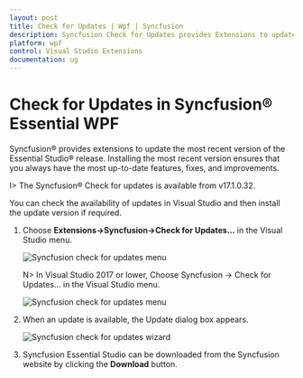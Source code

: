 ```yaml
---
layout: post
title: Check for Updates | Wpf | Syncfusion
description: Syncfusion Check for Updates provides Extensions to update most recent version of the Essential Studio® release.
platform: wpf
control: Visual Studio Extensions
documentation: ug
---
```


# Check for Updates in Syncfusion® Essential WPF

Syncfusion® provides extensions to update the most recent version of the Essential Studio® release. Installing the most recent version ensures that you always have the most up-to-date features, fixes, and improvements.

I> The Syncfusion® Check for updates is available from v17.1.0.32.

You can check the availability of updates in Visual Studio and then install the update version if required.

1.	Choose **Extensions->Syncfusion->Check for Updates…** in the Visual Studio menu.

	![Syncfusion check for updates menu](Check-for-Updates_images/Check-for-Updates_images-img1_2019.png)

	N> In Visual Studio 2017 or lower, Choose Syncfusion -> Check for Updates… in the Visual Studio menu.

	![Syncfusion check for updates menu](Check-for-Updates_images/Check-for-Updates_images-img1.png)
   
2.	When an update is available, the Update dialog box appears.

	![Syncfusion check for updates wizard](Check-for-Updates_images/Check-for-Updates_images-img2.png)

3.	Syncfusion Essential Studio can be downloaded from the Syncfusion website by clicking the **Download** button.
